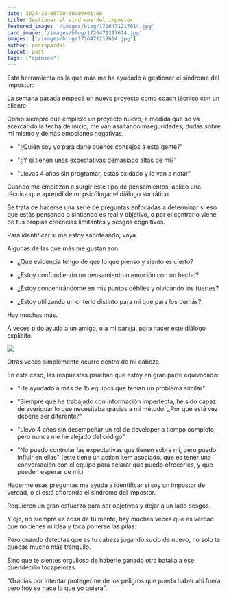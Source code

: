 ```yaml
---
date: 2024-10-08T00:00:00+01:00
title: Gestionar el síndrome del impostor
featured_image: '/images/blog/1726471217614.jpg'
card_image: '/images/blog/1726471217614.jpg'
images: ['/images/blog/1726471217614.jpg']
author: pedropardal
layout: post
tags: ["opinion"]
---
```


Esta herramienta es la que más me ha ayudado a gestionar el síndrome del impostor:

La semana pasada empecé un nuevo proyecto como coach técnico con un cliente.

Como siempre que empiezo un proyecto nuevo, a medida que se va acercando la fecha de inicio, me van asaltando inseguridades, dudas sobre mi mismo y demás emociones negativas.

- "¿Quién soy yo para darle buenos consejos a esta gente?"

- "¿Y si tienen unas expectativas demasiado altas de mi?"

- "Llevas 4 años sin programar, estás oxidado y lo van a notar"

Cuando me empiezan a surgir este tipo de pensamientos, aplico una técnica que aprendí de mi psicóloga: el diálogo socrático.

Se trata de hacerse una serie de preguntas enfocadas a determinar si eso que estás pensando o sintiendo es real y objetivo, o por el contrario viene de tus propias creencias limitantes y sesgos cognitivos.

Para identificar si me estoy saboteando, vaya.

Algunas de las que más me gustan son:

- ¿Que evidencia tengo de que lo que pienso y siento es cierto?

- ¿Estoy confundiendo un pensamiento o emoción con un hecho?

- ¿Estoy concentrándome en mis puntos débiles y olvidando los fuertes?

- ¿Estoy utilizando un criterio distinto para mi que para los demás?

Hay muchas más.

A veces pido ayuda a un amigo, o a mi pareja, para hacer este diálogo explícito.

![](/images/blog/1726471217614.jpg)

Otras veces simplemente ocurre dentro de mi cabeza.

En este caso, las respuestas prueban que estoy en gran parte equivocado:

- "He ayudado a más de 15 equipos que tenían un problema similar"

- "Siempre que he trabajado con información imperfecta, he sido capaz de averiguar lo que necesitaba gracias a mi método. ¿Por qué está vez debería ser diferente?"

- "Llevo 4 años sin desempeñar un rol de developer a tiempo completo, pero nunca me he alejado del código"

- "No puedo controlar las expectativas que tienen sobre mi, pero puedo influir en ellas" (este tiene un action item asociado, que es tener una conversación con el equipo para aclarar que puedo ofrecerles, y que pueden esperar de mi.)

Hacerme esas preguntas me ayuda a identificar si soy un impostor de verdad, o si está aflorando el síndrome del impostor.

Requieren un gran esfuerzo para ser objetivos y dejar a un lado sesgos.

Y ojo, no siempre es cosa de tu mente, hay muchas veces que es verdad que no tienes ni idea y toca ponerse las pilas.

Pero cuando detectas que es tu cabeza jugando sucio de nuevo, no solo te quedas mucho más tranquilo.

Sino que te sientes orgulloso de haberle ganado otra batalla a ese duendecillo tocapelotas.

"Gracias por intentar protegerme de los peligros que pueda haber ahí fuera, pero hoy se hace lo que yo quiera".
